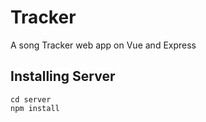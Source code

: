 # Tracker
A song Tracker web app on Vue and Express

## Installing Server
```
cd server
npm install
```
